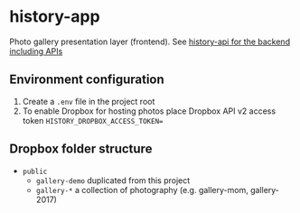 # history-app
Photo gallery presentation layer (frontend). See [history-api for the backend including APIs](../api)

## Environment configuration
1. Create a `.env` file in the project root
1. To enable Dropbox for hosting photos place Dropbox API v2 access token `HISTORY_DROPBOX_ACCESS_TOKEN=`

## Dropbox folder structure
* `public`
	* `gallery-demo` duplicated from this project
	* `gallery-*` a collection of photography (e.g. gallery-mom, gallery-2017)

